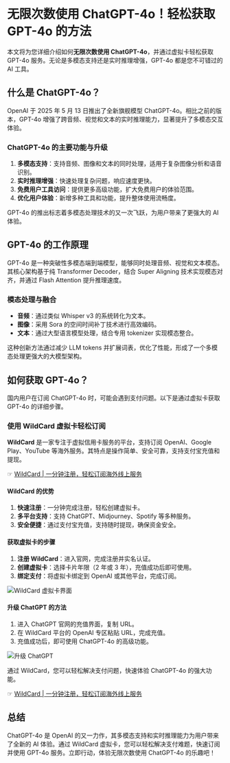 # 无限次数使用 ChatGPT-4o！轻松获取 GPT-4o 的方法

本文将为您详细介绍如何**无限次数使用 ChatGPT-4o**，并通过虚拟卡轻松获取 GPT-4o 服务。无论是多模态支持还是实时推理增强，GPT-4o 都是您不可错过的 AI 工具。

## 什么是 ChatGPT-4o？

OpenAI 于 2025 年 5 月 13 日推出了全新旗舰模型 ChatGPT-4o。相比之前的版本，GPT-4o 增强了跨音频、视觉和文本的实时推理能力，显著提升了多模态交互体验。

### ChatGPT-4o 的主要功能与升级

1. **多模态支持**：支持音频、图像和文本的同时处理，适用于复杂图像分析和语音识别。
2. **实时推理增强**：快速处理复杂问题，响应速度更快。
3. **免费用户工具访问**：提供更多高级功能，扩大免费用户的体验范围。
4. **优化用户体验**：新增多种工具和功能，提升整体使用流畅度。

GPT-4o 的推出标志着多模态处理技术的又一次飞跃，为用户带来了更强大的 AI 体验。

## GPT-4o 的工作原理

GPT-4o 是一种突破性多模态端到端模型，能够同时处理音频、视觉和文本模态。其核心架构基于纯 Transformer Decoder，结合 Super Aligning 技术实现模态对齐，并通过 Flash Attention 提升推理速度。

### 模态处理与融合

- **音频**：通过类似 Whisper v3 的系统转化为文本。
- **图像**：采用 Sora 的空间时间补丁技术进行高效编码。
- **文本**：通过大型语言模型处理，结合专用 tokenizer 实现模态整合。

这种创新方法通过减少 LLM tokens 并扩展词表，优化了性能，形成了一个多模态处理更强大的大模型架构。

## 如何获取 GPT-4o？

国内用户在订阅 ChatGPT-4o 时，可能会遇到支付问题。以下是通过虚拟卡获取 GPT-4o 的详细步骤。

### 使用 WildCard 虚拟卡轻松订阅

**WildCard** 是一家专注于虚拟信用卡服务的平台，支持订阅 OpenAI、Google Play、YouTube 等海外服务。其特点是操作简单、安全可靠，支持支付宝充值和提现。

☞ [WildCard | 一分钟注册，轻松订阅海外线上服务](https://bit.ly/bewildcard)

#### WildCard 的优势

1. **快速注册**：一分钟完成注册，轻松创建虚拟卡。
2. **多平台支持**：支持 ChatGPT、Midjourney、Spotify 等多种服务。
3. **安全便捷**：通过支付宝充值，支持随时提现，确保资金安全。

#### 获取虚拟卡的步骤

1. **注册 WildCard**：进入官网，完成注册并实名认证。
2. **创建虚拟卡**：选择卡片年限（2 年或 3 年），充值成功后即可使用。
3. **绑定支付**：将虚拟卡绑定到 OpenAI 或其他平台，完成订阅。

![WildCard 虚拟卡界面](https://my-photo-yu.oss-cn-shanghai.aliyuncs.com/images/image-20241027184348961.png)

#### 升级 ChatGPT 的方法

1. 进入 ChatGPT 官网的充值界面，复制 URL。
2. 在 WildCard 平台的 OpenAI 专区粘贴 URL，完成充值。
3. 充值成功后，即可使用 ChatGPT-4o 的高级功能。

![升级 ChatGPT](https://my-photo-yu.oss-cn-shanghai.aliyuncs.com/images/image-20241027185337449.png)

通过 WildCard，您可以轻松解决支付问题，快速体验 ChatGPT-4o 的强大功能。

☞ [WildCard | 一分钟注册，轻松订阅海外线上服务](https://bit.ly/bewildcard)

## 总结

ChatGPT-4o 是 OpenAI 的又一力作，其多模态支持和实时推理能力为用户带来了全新的 AI 体验。通过 WildCard 虚拟卡，您可以轻松解决支付难题，快速订阅并使用 GPT-4o 服务。立即行动，体验无限次数使用 ChatGPT-4o 的乐趣吧！
